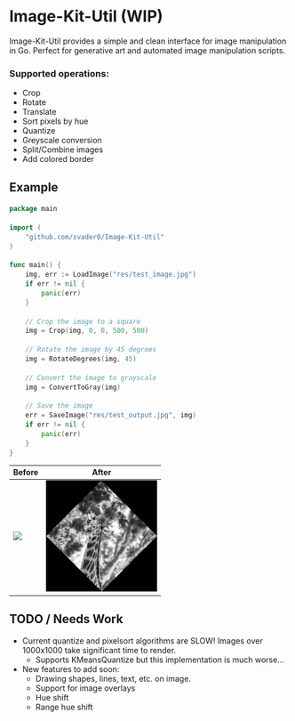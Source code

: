 # Image-Kit-Util (WIP)

Image-Kit-Util provides a simple and clean interface for image manipulation in Go. Perfect for generative art and automated image manipulation scripts.

### Supported operations:
- Crop
- Rotate
- Translate
- Sort pixels by hue
- Quantize
- Greyscale conversion
- Split/Combine images
- Add colored border

## Example

```Go
package main

import (
    "github.com/svader0/Image-Kit-Util"
)

func main() {
	img, err := LoadImage("res/test_image.jpg")
	if err != nil {
		panic(err)
	}

	// Crop the image to a square
	img = Crop(img, 0, 0, 500, 500)

	// Rotate the image by 45 degrees
	img = RotateDegrees(img, 45)

	// Convert the image to grayscale
	img = ConvertToGray(img)

	// Save the image
	err = SaveImage("res/test_output.jpg", img)
	if err != nil {
		panic(err)
	}
}

```
| Before | After |
|--------|-------|
| <img src="./res/test_image.jpg" width="200" />      | <img src="./res/test_output.jpg" width="200" />     |

## TODO / Needs Work

- Current quantize and pixelsort algorithms are SLOW! Images over 1000x1000 take significant time to render.
	- Supports KMeansQuantize but this implementation is much worse...
- New features to add soon:
    - Drawing shapes, lines, text, etc. on image.
    - Support for image overlays
    - Hue shift
    - Range hue shift
